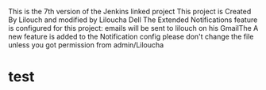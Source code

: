 This is the 7th version of the Jenkins linked project
This project is Created By Lilouch and modified by Liloucha Dell
The Extended Notifications feature is configured for this project: emails will be sent to lilouch on his GmailThe 
A new feature is added to the Notification config
please don't change the file unless you got permission from admin/Liloucha
# test
